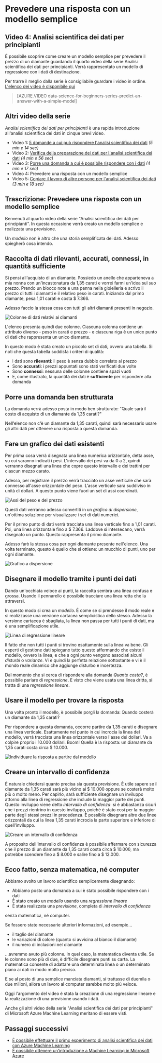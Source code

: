 <properties
   pageTitle="Prevedere una risposta con un modello semplice - modello di regressione | Microsoft Azure"
   description="È possibile scoprire come creare un modello semplice per prevedere il prezzo di un diamante guardando il quarto video di Analisi scientifica dei dati per principianti. Include una regressione lineare di base con i dati di destinazione."                                  
   keywords="creare un modello, modello semplice, semplice modello di dati, previsione prezzi, modello di regressione semplice"
   services="machine-learning"
   documentationCenter="na"
   authors="brohrer-ms"
   manager="jhubbard"
   editor="cjgronlund"/>  

<tags
   ms.service="machine-learning"
   ms.devlang="na"
   ms.topic="article"
   ms.tgt_pltfrm="na"
   ms.workload="na"
   ms.date="07/15/2016"
   ms.author="cgronlun;brohrer;garye"/>  

# Prevedere una risposta con un modello semplice

## Video 4: Analisi scientifica dei dati per principianti

È possibile scoprire come creare un modello semplice per prevedere il prezzo di un diamante guardando il quarto video della serie Analisi scientifica dei dati per principianti. Verrà rappresentato un modello di regressione con i dati di destinazione.

Per trarre il meglio dalla serie è consigliabile guardare i video in ordine. [L'elenco dei video è disponibile qui](#other-videos-in-this-series)

> [AZURE.VIDEO data-science-for-beginners-series-predict-an-answer-with-a-simple-model]

## Altri video della serie

*Analisi scientifica dei dati per principianti* è una rapida introduzione all'analisi scientifica dei dati in cinque brevi video.

  * Video 1: [5 domande a cui può rispondere l'analisi scientifica dei dati](machine-learning-data-science-for-beginners-the-5-questions-data-science-answers.md) *(5 min e 14 sec)*
  * Video 2: [Verifica della preparazione dei dati per l'analisi scientifica dei dati](machine-learning-data-science-for-beginners-is-your-data-ready-for-data-science.md) *(4 min e 56 sec)*
  * Video 3: [Porre una domanda a cui è possibile rispondere con i dati](machine-learning-data-science-for-beginners-ask-a-question-you-can-answer-with-data.md) *(4 min e 17 sec)*
  * Video 4: Prevedere una risposta con un modello semplice
  * Video 5: [Copiare il lavoro di altre persone per l'analisi scientifica dei dati](machine-learning-data-science-for-beginners-copy-other-peoples-work-to-do-data-science.md) *(3 min e 18 sec)*

## Trascrizione: Prevedere una risposta con un modello semplice

Benvenuti al quarto video della serie "Analisi scientifica dei dati per principianti". In questa occasione verrà creato un modello semplice e realizzata una previsione.

Un *modello* non è altro che una storia semplificata dei dati. Adesso spiegherò cosa intendo.

## Raccolta di dati rilevanti, accurati, connessi, in quantità sufficiente

Si pensi all'acquisto di un diamante. Possiedo un anello che apparteneva a mia nonna con un'incastonatura da 1,35 carati e vorrei farmi un'idea sul suo prezzo. Prendo un blocco note e una penna nella gioielleria e scrivo il prezzo di tutti i diamanti e il relativo peso in carati. Iniziando dal primo diamante, pesa 1,01 carati e costa $ 7.366.

Adesso faccio la stessa cosa con tutti gli altri diamanti presenti in negozio.

![Colonne di dati relativi ai diamanti](./media/machine-learning-data-science-for-beginners-predict-an-answer-with-a-simple-model/diamond-data.png)

L'elenco presenta quindi due colonne. Ciascuna colonna contiene un attributo diverso - peso in carati e prezzo - e ciascuna riga è un unico punto di dati che rappresenta un unico diamante.

In questo modo è stata creato un piccolo set di dati, ovvero una tabella. Si noti che questa tabella soddisfa i criteri di qualità:

* I dati sono **rilevanti**: il peso è senza dubbio correlato al prezzo
* Sono **accurati**: i prezzi appuntati sono stati verificati due volte
* Sono **connessi**: nessuna delle colonne contiene spazi vuoti
* E, come illustrato, la quantità dei dati è **sufficiente** per rispondere alla domanda

## Porre una domanda ben strutturata

La domanda verrà adesso posta in modo ben strutturato: "Quale sarà il costo di acquisto di un diamante da 1,35 carati?"

Nell'elenco non c'è un diamante da 1,35 carati, quindi sarà necessario usare gli altri dati per ottenere una risposta a questa domanda.

## Fare un grafico dei dati esistenti

Per prima cosa verrà disegnata una linea numerica orizzontale, detta asse, su cui saranno indicati i pesi. L'intervallo dei pesi va da 0 a 2, quindi verranno disegnati una linea che copre questo intervallo e dei trattini per ciascun mezzo carato.

Adesso, per registrare il prezzo verrà tracciato un asse verticale che sarà connesso all'asse orizzontale del peso. L'asse verticale sarà suddiviso in unità di dollari. A questo punto viene fuori un set di assi coordinati.

![Assi del peso e del prezzo](./media/machine-learning-data-science-for-beginners-predict-an-answer-with-a-simple-model/weight-and-price-axes.png)

Questi dati verranno adesso convertiti in un *grafico di dispersione*, un'ottima soluzione per visualizzare i set di dati numerici.

Per il primo punto di dati verrà tracciata una linea verticale fino a 1,01 carati. Poi, una linea orizzontale fino a $ 7.366. Laddove si intersecano, verrà disegnato un punto. Questo rappresenta il primo diamante.

Adesso farò la stessa cosa per ogni diamante presente nell'elenco. Una volta terminato, questo è quello che si ottiene: un mucchio di punti, uno per ogni diamante.

![Grafico a dispersione](./media/machine-learning-data-science-for-beginners-predict-an-answer-with-a-simple-model/scatter-plot.png)

## Disegnare il modello tramite i punti dei dati

Dando un'occhiata veloce ai punti, la raccolta sembra una linea confusa e grossa. Usando il pennarello è possibile tracciare una linea retta che la attraversi.

In questo modo si crea un *modello*. È come se si prendesse il modo reale e si realizzasse una versione cartacea semplicistica dello stesso. Adesso la versione cartacea è sbagliata, la linea non passa per tutti i punti di dati, ma è una semplificazione utile.

![Linea di regressione lineare](./media/machine-learning-data-science-for-beginners-predict-an-answer-with-a-simple-model/linear-regression-line.png)

Il fatto che non tutti i punti si trovino esattamente sulla linea va bene. Gli esperti di gestione dati spiegano tutto questo affermando che esiste il modello, ovvero la linea, e che a ogni punto vengono associati alcuni *disturbi* o *varianze*. Vi è quindi la perfetta relazione sottostante e vi è il mondo reale dinamico che aggiunge disturbo e incertezza.

Dal momento che si cerca di rispondere alla domanda *Quanto costa?*, è possibile parlare di *regressione*. E visto che viene usata una linea dritta, si tratta di una *regressione lineare*.

## Usare il modello per trovare la risposta

Una volta pronto il modello, è possibile porgli la domanda: Quando costerà un diamante da 1,35 carati?

Per rispondere a questa domanda, occorre partire da 1,35 carati e disegnare una linea verticale. Esattamente nel punto in cui incrocia la linea del modello, verrà tracciata una linea orizzontale verso l'asse dei dollari. Va a colpire proprio i 10.000 dollari. Boom! Quella è la risposta: un diamante da 1,35 carati costa circa $ 10.000.

![Individuare la risposta a partire dal modello](./media/machine-learning-data-science-for-beginners-predict-an-answer-with-a-simple-model/find-the-answer.png)

## Creare un intervallo di confidenza

È naturale chiedersi quanto precisa sia questa previsione. È utile sapere se il diamante da 1,35 carati sarà più vicino ai $ 10.000 oppure se costerà molto più o molto meno. Per capirlo, sarà sufficiente disegnare un inviluppo attorno alla linea di regressione che include la maggior parte dei punti. Questo inviluppo viene detto *intervallo di confidenza*: si è abbastanza sicuri che i prezzi rientrino in questo inviluppo, poiché è stato così per la maggior parte degli stessi prezzi in precedenza. È possibile disegnare altre due linee orizzontali da cui la linea 1,35 carati incrocia la parte superiore e inferiore di quell'inviluppo.

![Creare un intervallo di confidenza](./media/machine-learning-data-science-for-beginners-predict-an-answer-with-a-simple-model/confidence-interval.png)

A proposito dell'intervallo di confidenza è possibile affermare con sicurezza che il prezzo di un diamante da 1,35 carati costa circa $ 10.000, ma potrebbe scendere fino a $ 8.000 e salire fino a $ 12.000.

## Ecco fatto, senza matematica, né computer

Abbiamo svolto un lavoro scientifico semplicemente disegnando:

* Abbiamo posto una domanda a cui è stato possibile rispondere con i dati
* È stato creato un *modello* usando una *regressione lineare*
* È stata realizzata una *previsione*, completa di *intervallo di confidenza*

senza matematica, né computer.

Se fossero state necessarie ulteriori informazioni, ad esempio...

* il taglio del diamante
* le variazioni di colore (quanto si avvicina al bianco il diamante)
* il numero di inclusioni nel diamante

...avremmo avuto più colonne. In quel caso, la matematica diventa utile. Se le colonne sono più di due, è difficile disegnare punti su carta. La matematica consente di adattare una determinata linea o un determinato piano ai dati in modo molto preciso.

E se al posto di una semplice manciata diamanti, si trattasse di duemila o due milioni, allora un lavoro al computer sarebbe molto più veloce.

Oggi l'argomento del video è stata la creazione di una regressione lineare e la realizzazione di una previsione usando i dati.

Anche gli altri video della serie "Analisi scientifica dei dati per principianti" di Microsoft Azure Machine Learning meritano di essere visti.



## Passaggi successivi

  * [È possibile effettuare il primo esperimento di analisi scientifica dei dati con Azure Machine Learning](machine-learning-create-experiment.md)
  * [È possibile ottenere un'introduzione a Machine Learning in Microsoft Azure](machine-learning-what-is-machine-learning.md)

<!---HONumber=AcomDC_0914_2016-->